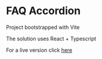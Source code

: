 # FAQ Accordion

Project bootstrapped with Vite

The solution uses React + Typescript

For a live version click [here](https://fem-faq-accordion-ts.netlify.app/)
